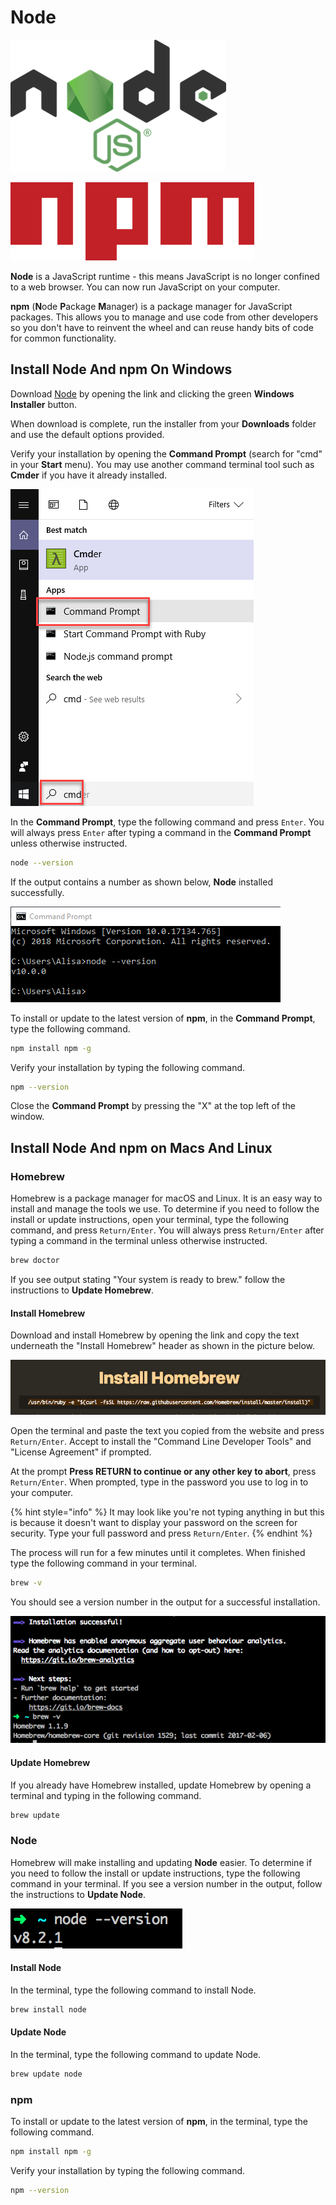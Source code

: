 # Node
![](../.gitbook/assets/nodejs.png) 

![](../.gitbook/assets/npm.png)

**Node** is a JavaScript runtime - this means JavaScript is no longer confined to a web browser. You can now run JavaScript on your computer.

**npm** \(**N**ode **P**ackage **M**anager\) is a package manager for JavaScript packages. This allows you to manage and use code from other developers so you don't have to reinvent the wheel and can reuse handy bits of code for common functionality.

## Install Node And npm On Windows

Download [Node](https://code.visualstudio.com/) by opening the link and clicking the green **Windows Installer** button. 

When download is complete, run the installer from your **Downloads** folder and use the default options provided.

Verify your installation by opening the **Command Prompt** \(search for "cmd" in your **Start** menu\). You may use another command terminal tool such as **Cmder** if you have it already installed.

![Open Windows Command Prompt](../.gitbook/assets/cmd.png)



 In the **Command Prompt**, type the following command and press `Enter`. You will always press `Enter` after typing a command in the **Command Prompt** unless otherwise instructed.

```bash
node --version
```

If the output contains a number as shown below, **Node** installed successfully.

![Node version successful output](../.gitbook/assets/node-version-win.png)

To install or update to the latest version of **npm**, in the **Command Prompt**, type the following command.

```bash
npm install npm -g
```

Verify your installation by typing the following command.

```bash
npm --version
```

Close the **Command Prompt** by pressing the "X" at the top left of the window.

## Install Node And npm on Macs And Linux

### Homebrew

Homebrew is a package manager for macOS and Linux. It is an easy way to install and manage the tools we use. To determine if you need to follow the install or update instructions, open your terminal, type the following command, and press `Return/Enter`. You will always press `Return/Enter` after typing a command in the terminal unless otherwise instructed.

```bash
brew doctor
```

If you see output stating "Your system is ready to brew." follow the instructions to **Update Homebrew**.

#### Install Homebrew

Download and install Homebrew by opening the link and copy the text underneath the "Install Homebrew" header as shown in the picture below.

![Install command to copy for Homebrew](../.gitbook/assets/homebrew.png)

Open the terminal and paste the text you copied from the website and press `Return/Enter`. Accept to install the "Command Line Developer Tools" and "License Agreement" if prompted.

At the prompt **Press RETURN to continue or any other key to abort**, press `Return/Enter`. When prompted, type in the password you use to log in to your computer. 

{% hint style="info" %}
It may look like you're not typing anything in but this is because it doesn't want to display your password on the screen for security. Type your full password and press `Return/Enter`.
{% endhint %}

The process will run for a few minutes until it completes. When finished type the following command in your terminal. 

```bash
brew -v
```

You should see a version number in the output for a successful installation.

![Successful installation of Homebrew with version check](../.gitbook/assets/brew_done.png)

#### Update Homebrew

If you already have Homebrew installed, update Homebrew by opening a terminal and typing in the following command.

```bash
brew update
```

### Node

Homebrew will make installing and updating **Node** easier. To determine if you need to follow the install or update instructions, type the following command in your terminal. If you see a version number in the output, follow the instructions to **Update Node**.

![Node version successful output](../.gitbook/assets/node-version.png)

#### Install Node

In the terminal, type the following command to install Node.

```bash
brew install node
```

#### Update Node

In the terminal, type the following command to update Node.

```bash
brew update node
```

### npm

To install or update to the latest version of **npm**, in the terminal, type the following command.

```bash
npm install npm -g
```

Verify your installation by typing the following command.

```bash
npm --version
```

